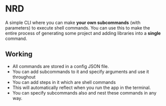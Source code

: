 # NRD

A simple CLI where you can make **your own subcommands** (with parameters) to execute shell commands.
You can use this to make the entire process of generating some project and adding libraries into a **single** command. 

## Working

- All commands are stored in a config JSON file.
- You can add subcommands to it and specify arguments and use it throughout
- You can add steps in it which are shell commands
- This will automatically reflect when you run the app in the terminal.
- You can specify subcommands also and nest these commands in any way.
